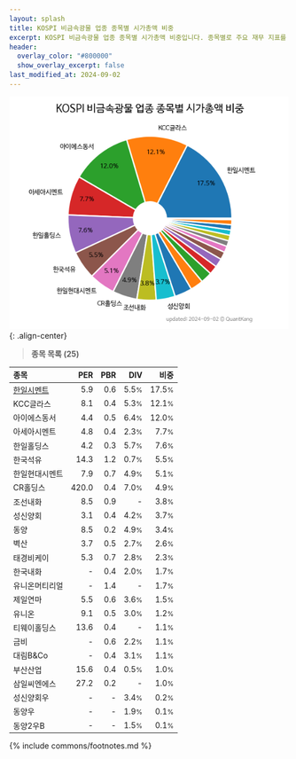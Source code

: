 ```yaml
---
layout: splash
title: KOSPI 비금속광물 업종 종목별 시가총액 비중
excerpt: KOSPI 비금속광물 업종 종목별 시가총액 비중입니다. 종목별로 주요 재무 지표를 함께 표시합니다.
header:
  overlay_color: "#800000"
  show_overlay_excerpt: false
last_modified_at: 2024-09-02
---
```



![KOSPI 비금속광물 업종 종목별 시가총액 비중](/stats/sector/images/kospi_업종_비금속광물_종목.png){: .align-center}


> **종목 목록 (25)**<a id="list"></a>

| **종목** | **PER** | **PBR** | **DIV** | **비중** |
| :------- | ------: | ------: | ------: | -------: |
| [한일시멘트](/300720/) | 5.9 | 0.6 | 5.5<small>%</small> | 17.5<small>%</small> |
| KCC글라스 | 8.1 | 0.4 | 5.3<small>%</small> | 12.1<small>%</small> |
| 아이에스동서 | 4.4 | 0.5 | 6.4<small>%</small> | 12.0<small>%</small> |
| 아세아시멘트 | 4.8 | 0.4 | 2.3<small>%</small> | 7.7<small>%</small> |
| 한일홀딩스 | 4.2 | 0.3 | 5.7<small>%</small> | 7.6<small>%</small> |
| 한국석유 | 14.3 | 1.2 | 0.7<small>%</small> | 5.5<small>%</small> |
| 한일현대시멘트 | 7.9 | 0.7 | 4.9<small>%</small> | 5.1<small>%</small> |
| CR홀딩스 | 420.0 | 0.4 | 7.0<small>%</small> | 4.9<small>%</small> |
| 조선내화 | 8.5 | 0.9 | - | 3.8<small>%</small> |
| 성신양회 | 3.1 | 0.4 | 4.2<small>%</small> | 3.7<small>%</small> |
| 동양 | 8.5 | 0.2 | 4.9<small>%</small> | 3.4<small>%</small> |
| 벽산 | 3.7 | 0.5 | 2.7<small>%</small> | 2.6<small>%</small> |
| 태경비케이 | 5.3 | 0.7 | 2.8<small>%</small> | 2.3<small>%</small> |
| 한국내화 | - | 0.4 | 2.0<small>%</small> | 1.7<small>%</small> |
| 유니온머티리얼 | - | 1.4 | - | 1.7<small>%</small> |
| 제일연마 | 5.5 | 0.6 | 3.6<small>%</small> | 1.5<small>%</small> |
| 유니온 | 9.1 | 0.5 | 3.0<small>%</small> | 1.2<small>%</small> |
| 티웨이홀딩스 | 13.6 | 0.4 | - | 1.1<small>%</small> |
| 금비 | - | 0.6 | 2.2<small>%</small> | 1.1<small>%</small> |
| 대림B&Co | - | 0.4 | 3.1<small>%</small> | 1.1<small>%</small> |
| 부산산업 | 15.6 | 0.4 | 0.5<small>%</small> | 1.0<small>%</small> |
| 삼일씨엔에스 | 27.2 | 0.2 | - | 1.0<small>%</small> |
| 성신양회우 | - | - | 3.4<small>%</small> | 0.2<small>%</small> |
| 동양우 | - | - | 1.9<small>%</small> | 0.1<small>%</small> |
| 동양2우B | - | - | 1.5<small>%</small> | 0.1<small>%</small> |

{% include commons/footnotes.md %}